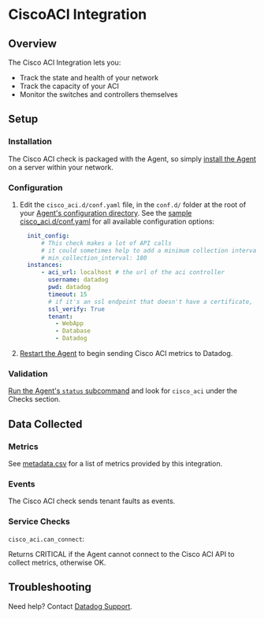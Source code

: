 # CiscoACI Integration

## Overview

The Cisco ACI Integration lets you:

* Track the state and health of your network
* Track the capacity of your ACI
* Monitor the switches and controllers themselves

## Setup
### Installation

The Cisco ACI check is packaged with the Agent, so simply [install the Agent][1] on a server within your network.

### Configuration

1. Edit the `cisco_aci.d/conf.yaml` file, in the `conf.d/` folder at the root of your [Agent's configuration directory][2].
    See the [sample cisco_aci.d/conf.yaml][3] for all available configuration options:

    ```yaml
      init_config:
          # This check makes a lot of API calls
          # it could sometimes help to add a minimum collection interval
          # min_collection_interval: 180
      instances:
          - aci_url: localhost # the url of the aci controller
            username: datadog
            pwd: datadog
            timeout: 15
            # if it's an ssl endpoint that doesn't have a certificate, use this to ensure it can still connect
            ssl_verify: True
            tenant:
              - WebApp
              - Database
              - Datadog
    ```

2. [Restart the Agent][4] to begin sending Cisco ACI metrics to Datadog.

### Validation

[Run the Agent's `status` subcommand][5] and look for `cisco_aci` under the Checks section.

## Data Collected
### Metrics
See [metadata.csv][6] for a list of metrics provided by this integration.

### Events
The Cisco ACI check sends tenant faults as events.

### Service Checks

`cisco_aci.can_connect`:

Returns CRITICAL if the Agent cannot connect to the Cisco ACI API to collect metrics, otherwise OK.

## Troubleshooting
Need help? Contact [Datadog Support][7].

[1]: https://app.datadoghq.com/account/settings#agent
[2]: https://docs.datadoghq.com/agent/faq/agent-configuration-files/#agent-configuration-directory
[3]: https://github.com/DataDog/integrations-core/blob/master/cisco_aci/datadog_checks/cisco_aci/data/conf.yaml.example
[4]: https://docs.datadoghq.com/agent/faq/agent-commands/#start-stop-restart-the-agent
[5]: https://docs.datadoghq.com/agent/faq/agent-commands/#agent-status-and-information
[6]: https://github.com/DataDog/integrations-core/blob/master/cisco_aci/metadata.csv
[7]: https://docs.datadoghq.com/help
